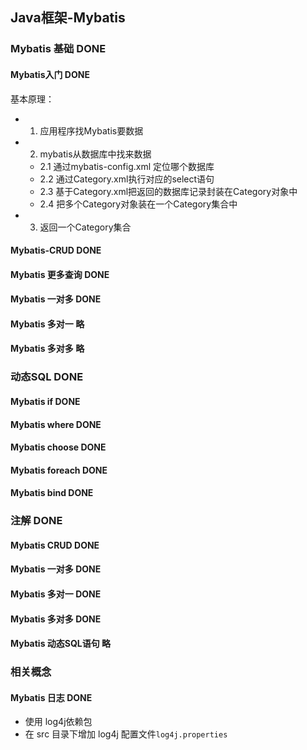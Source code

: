 ## Java框架-Mybatis

### Mybatis 基础 DONE

#### Mybatis入门 DONE
基本原理：
- 1. 应用程序找Mybatis要数据
- 2. mybatis从数据库中找来数据
    - 2.1 通过mybatis-config.xml 定位哪个数据库
    - 2.2 通过Category.xml执行对应的select语句
    - 2.3 基于Category.xml把返回的数据库记录封装在Category对象中
    - 2.4 把多个Category对象装在一个Category集合中
- 3. 返回一个Category集合

#### Mybatis-CRUD DONE

#### Mybatis 更多查询 DONE

#### Mybatis 一对多 DONE

#### Mybatis 多对一 略

#### Mybatis 多对多 略

### 动态SQL DONE

#### Mybatis if DONE

#### Mybatis where DONE

#### Mybatis choose DONE

#### Mybatis foreach DONE

#### Mybatis bind DONE

### 注解 DONE

#### Mybatis CRUD DONE

#### Mybatis 一对多 DONE

#### Mybatis 多对一 DONE

#### Mybatis 多对多 DONE

#### Mybatis 动态SQL语句 略

### 相关概念

#### Mybatis 日志 DONE
- 使用 log4j依赖包
- 在 src 目录下增加 log4j 配置文件`log4j.properties`
 
